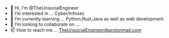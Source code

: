 - 👋 Hi, I’m @TheUnsocialEngineer
- 👀 I’m interested in ... Cyber/Infosec
- 🌱 I’m currently learning ... Python,Rust,Java as well as web development
- 💞️ I’m looking to collaborate on ...
- 📫 How to reach me ... TheUnsocialEngineer@protonmail.com
<!---
TheUnsocialEngineer/TheUnsocialEngineer is a ✨ special ✨ repository because its `README.md` (this file) appears on your GitHub profile.
You can click the Preview link to take a look at your changes.
--->
